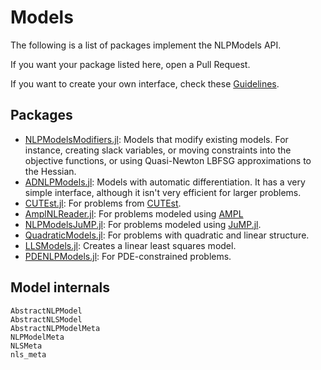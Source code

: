 # Models

The following is a list of packages implement the NLPModels API.

If you want your package listed here, open a Pull Request.

If you want to create your own interface, check these [Guidelines](@ref).
## Packages

- [NLPModelsModifiers.jl](https://github.com/JuliaSmoothOptimizers/NLPModelsModifiers.jl):
  Models that modify existing models.
  For instance, creating slack variables, or moving constraints into the objective functions, or using Quasi-Newton LBFSG approximations to the Hessian.
- [ADNLPModels.jl](https://github.com/JuliaSmoothOptimizers/ADNLPModels.jl):
  Models with automatic differentiation. It has a very simple interface, although it isn't very efficient for larger problems.
- [CUTEst.jl](https://github.com/JuliaSmoothOptimizers/CUTEst.jl):
  For problems from [CUTEst](https://github.com/ralna/CUTEst/wiki).
- [AmplNLReader.jl](https://github.com/JuliaSmoothOptimizers/AmplNLReader.jl):
  For problems modeled using [AMPL](https://ampl.com)
- [NLPModelsJuMP.jl](https://github.com/JuliaSmoothOptimizers/NLPModelsJuMP.jl):
  For problems modeled using [JuMP.jl](https://github.com/jump-dev/JuMP.jl).
- [QuadraticModels.jl](https://github.com/JuliaSmoothOptimizers/QuadraticModels.jl):
  For problems with quadratic and linear structure.
- [LLSModels.jl](https://github.com/JuliaSmoothOptimizers/LLSModels.jl):
  Creates a linear least squares model.
- [PDENLPModels.jl](https://github.com/JuliaSmoothOptimizers/PDENLPModels.jl):
  For PDE-constrained problems.

## Model internals

```@docs
AbstractNLPModel
AbstractNLSModel
AbstractNLPModelMeta
NLPModelMeta
NLSMeta
nls_meta
```